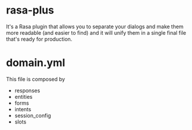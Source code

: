 # rasa-plus

It's a Rasa plugin that allows you to separate your dialogs and make them
more readable (and easier to find) and it will unify them in a single
final file that's ready for production.

# domain.yml

This file is composed by 
- responses
- entities
- forms
- intents
- session_config
- slots